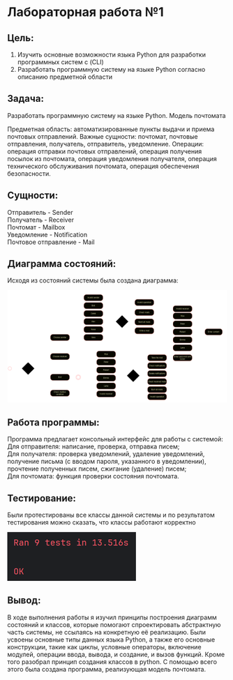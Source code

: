 # Лабораторная работа №1

## Цель: 
1. Изучить основные возможности языка Python для разработки программных систем с (CLI)
2. Разработать программную систему на языке Python согласно описанию предметной области

## Задача:
Разработать программную систему на языке Python. Модель почтомата

Предметная область: автоматизированные пункты выдачи и приема почтовых отправлений.
Важные сущности: почтомат, почтовые отправления, получатель, отправитель, уведомление.
Операции: операция отправки почтовых отправлений, операция получения посылок из почтомата, операция уведомления получателя, операция технического обслуживания почтомата, операция обеспечения безопасности.

## Сущности:
Отправитель - Sender <br>
Получатель - Receiver <br>
Почтомат - Mailbox <br>
Уведомление - Notification <br>
Почтовое отправление - Mail <br>

## Диаграмма состояний:
Исходя из состояний системы была создана диаграмма:

![Diagram](condition_diiagram.png)


## Работа программы:
Программа предлагает консольный интерфейс для работы с системой: <br>
Для отправителя: написание, проверка, отправка писем; <br>
Для получателя: проверка уведомлений, удаление уведомлений, получение письма (с вводом пароля, указанного в уведомлении), прочтение полученных писем, сжигание (удаление) писем; <br>
Для почтомата: функция проверки состояния почтомата. <br>

## Тестирование:
Были протестированы все классы данной системы и по результатом тестирования можно сказать, что классы работают корректно

![Test](test.png)


## Вывод:
В ходе выполнения работы я изучил принципы построения диаграмм состояний и классов, 
которые помогают спроектировать абстрактную часть системы, не ссылаясь на конкретную её реализацию. 
Были усвоены основные типы данных языка Python, а также его основные конструкции, такие как циклы, условные операторы, 
включение модулей, операции ввода, вывода, и создание, и вызов функций. Кроме того разобрал принцип создания классов в python.
С помощью всего этого была создана программа, реализующая модель почтомата.
